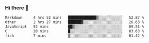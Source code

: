 ### Hi there 👋

<!--
**WShiBin/WShiBin** is a ✨ _special_ ✨ repository because its `README.md` (this file) appears on your GitHub profile.

Here are some ideas to get you started:

- 🔭 I’m currently working on ...
- 🌱 I’m currently learning ...
- 👯 I’m looking to collaborate on ...
- 🤔 I’m looking for help with ...
- 💬 Ask me about ...
- 📫 How to reach me: ...
- 😄 Pronouns: ...
- ⚡ Fun fact: ...
-->

<!--START_SECTION:waka-->

```txt
Markdown     4 hrs 52 mins   █████████████▒░░░░░░░░░░░   52.87 %
Other        2 hrs 27 mins   ██████▓░░░░░░░░░░░░░░░░░░   26.63 %
JavaScript   52 mins         ██▒░░░░░░░░░░░░░░░░░░░░░░   09.51 %
C            20 mins         █░░░░░░░░░░░░░░░░░░░░░░░░   03.63 %
fish         7 mins          ▒░░░░░░░░░░░░░░░░░░░░░░░░   01.42 %
```

<!--END_SECTION:waka-->
